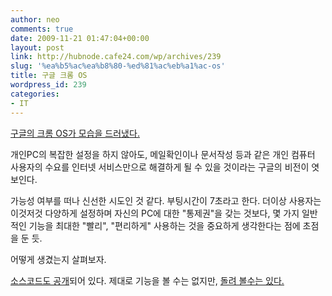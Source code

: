 ```yaml
---
author: neo
comments: true
date: 2009-11-21 01:47:04+00:00
layout: post
link: http://hubnode.cafe24.com/wp/archives/239
slug: '%ea%b5%ac%ea%b8%80-%ed%81%ac%eb%a1%ac-os'
title: 구글 크롬 OS
wordpress_id: 239
categories:
- IT
---
```


[구글의 크롬 OS가 모습을 드러냈다.](http://googleblog.blogspot.com/2009/11/releasing-chromium-os-open-source.html)

개인PC의 복잡한 설정을 하지 않아도, 메일확인이나 문서작성 등과 같은 개인 컴퓨터 사용자의 수요를 인터넷 서비스만으로 해결하게 될 수 있을 것이라는 구글의 비전이 엿보인다.

가능성 여부를 떠나 신선한 시도인 것 같다.
부팅시간이 7초라고 한다.
더이상 사용자는 이것저것 다양하게 설정하며 자신의 PC에 대한 "통제권"을 갖는 것보다, 몇 가지 일반적인 기능을 최대한 "빨리", "편리하게" 사용하는 것을 중요하게 생각한다는 점에 초점을 둔 듯.

어떻게 생겼는지 살펴보자.



[소스코드도 공개](http://www.pcworld.com/article/182616/google_chrome_os_source_code_now_available_for_download.html)되어 있다.
제대로 기능을 볼 수는 없지만, [돌려 볼수는 있다. ](http://studioxga.net/1196)
